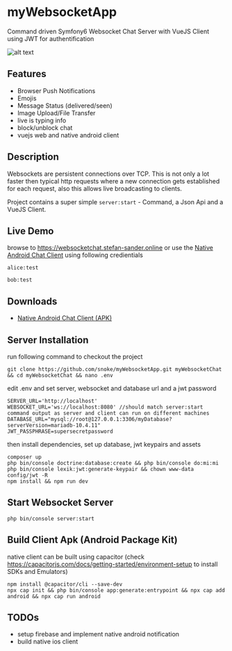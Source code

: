# myWebsocketApp
Command driven Symfony6 Websocket Chat Server with VueJS Client using JWT for authentification

![alt text](https://github.com/snoke/myWebsocketApp/blob/master/myWebsocketApp.png?raw=true)

## Features
* Browser Push Notifications
* Emojis
* Message Status (delivered/seen)
* Image Upload/File Transfer
* live is typing info
* block/unblock chat
* vuejs web and native android client

## Description
Websockets are persistent connections over TCP. 
This is not only a lot faster then typical http requests where a new connection gets established for each request, also this allows live broadcasting to clients.

Project contains a super simple ```server:start```  - Command, a Json Api and a VueJS Client.

## Live Demo
browse to https://websocketchat.stefan-sander.online or use the [Native Android Chat Client](https://github.com/snoke/myWebsocketApp/raw/master/public/downloads/android-client-latest.apk) 
using following credientials
```
alice:test
```
```
bob:test
```

## Downloads
* [Native Android Chat Client (APK)](https://github.com/snoke/myWebsocketApp/raw/master/public/downloads/android-client-latest.apk)  

## Server Installation
run following command to checkout the project
```
git clone https://github.com/snoke/myWebsocketApp.git myWebsocketChat && cd myWebsocketChat && nano .env
```
edit .env and set server, websocket and database url and a jwt password 
```
SERVER_URL='http://localhost' 
WEBSOCKET_URL='ws://localhost:8080' //should match server:start command output as server and client can run on different machines
DATABASE_URL="mysql://root@127.0.0.1:3306/myDatabase?serverVersion=mariadb-10.4.11"
JWT_PASSPHRASE=supersecretpassword
```

then install dependencies, set up database, jwt keypairs and assets
```
composer up
php bin/console doctrine:database:create && php bin/console do:mi:mi
php bin/console lexik:jwt:generate-keypair && chown www-data config/jwt -R
npm install && npm run dev 
```
## Start Websocket Server
```
php bin/console server:start
```

## Build Client Apk (Android Package Kit)
 native client can be built using capacitor (check https://capacitorjs.com/docs/getting-started/environment-setup to install SDKs and Emulators)

```
npm install @capacitor/cli --save-dev
npx cap init && php bin/console app:generate:entrypoint && npx cap add android && npx cap run android
```
## TODOs
* setup firebase and implement native android notification
* build native ios client 
